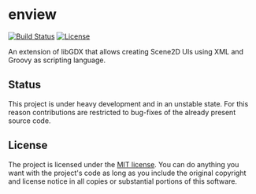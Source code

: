 # enview
[![Build Status](https://travis-ci.com/vinsfortunato/enview.svg?branch=master)](https://travis-ci.com/vinsfortunato/enview) 
[![License](https://img.shields.io/badge/license-MIT-green)](https://opensource.org/licenses/MIT)

An extension of libGDX that allows creating Scene2D UIs using XML and Groovy as scripting language. 

## Status

This project is under heavy development and in an unstable state. For this reason contributions are
restricted to bug-fixes of the already present source code.

## License
The project is licensed under the [MIT license](https://opensource.org/licenses/MIT). You can do anything you
want with the project's code as long as you include the original copyright and license notice in all copies 
or substantial portions of this software.